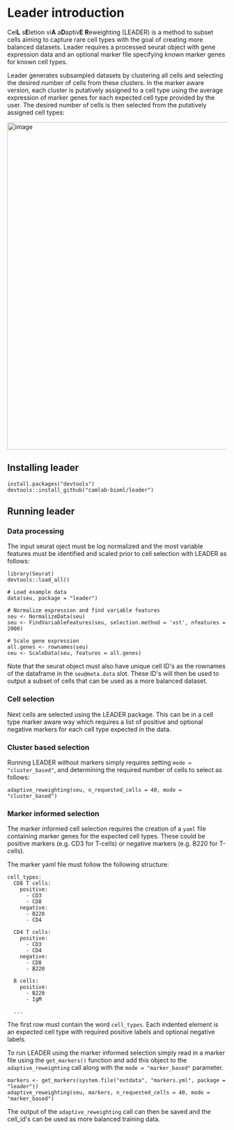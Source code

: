# Leader introduction
Cel**L** s**E**letion vi**A** a**D**aptiv**E** **R**eweighting (LEADER) is a method to subset cells aiming to capture rare cell types with the goal of creating more balanced datasets. Leader requires a processed seurat object with gene expression data and an optional marker file specifying known marker genes for known cell types.

Leader generates subsampled datasets by clustering all cells and selecting the desired number of cells from these clusters. In the marker aware version, each cluster is putatively assigned to a cell type using the average expression of marker genes for each expected cell type provided by the user. The desired number of cells is then selected from the putatively assigned cell types:

<img width="751" alt="image" src="https://github.com/camlab-bioml/leader/assets/45369908/4337c2ef-ba82-418b-8f96-c776dd1c674d">


## Installing leader
```
install.packages("devtools")
devtools::install_github("camlab-bioml/leader")
```

## Running leader
### Data processing
The input seurat oject must be log normalized and the most variable features must be identified and scaled prior to cell selection with LEADER as follows:

```
library(Seurat)
devtools::load_all()

# Load example data
data(seu, package = "leader")

# Normalize expression and find variable features
seu <- NormalizeData(seu)
seu <- FindVariableFeatures(seu, selection.method = 'vst', nfeatures = 2000)

# Scale gene expression
all.genes <- rownames(seu)
seu <- ScaleData(seu, features = all.genes)
```

Note that the seurat object must also have unique cell ID's as the rownames of the dataframe in the `seu@meta.data` slot. These ID's will then be used to output a subset of cells that can be used as a more balanced dataset.

### Cell selection

Next cells are selected using the LEADER package. This can be in a cell type marker aware way which requires a list of positive and optional negative markers for each cell type expected in the data.

### Cluster based selection

Running LEADER without markers simply requires setting `mode = "cluster_based"`, and determining the required number of cells to select as follows:

```
adaptive_reweighting(seu, n_requested_cells = 40, mode = "cluster_based")
```


### Marker informed selection

The marker informed cell selection requires the creation of a `yaml` file containing marker genes for the expected cell types. These could be positive markers (e.g. CD3 for T-cells) or negative markers (e.g. B220 for T-cells).

The marker yaml file must follow the following structure:

    cell_types:
      CD8 T cells:
        positive:
          - CD3
          - CD8
        negative:
          - B220
          - CD4
      
      CD4 T cells:
        positive:
          - CD3
          - CD4
        negative:
          - CD8
          - B220
          
      B cells:
        positive:
          - B220
          - IgM
      
      ...

The first row must contain the word `cell_types`. Each indented element is an expected cell type with required positive labels and optional negative labels.

To run LEADER using the marker informed selection simply read in a marker file using the `get_markers()` function and add this object to the `adaptive_reweighting` call along with the `mode = "marker_based"` parameter.

```
markers <- get_markers(system.file("extdata", "markers.yml", package = "leader"))
adaptive_reweighting(seu, markers, n_requested_cells = 40, mode = "marker_based")
```

The output of the `adaptive_reweighting` call can then be saved and the cell_id's can be used as more balanced training data.
